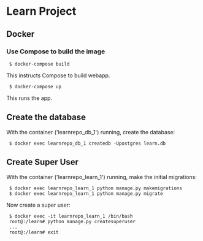 # Learn Project

## Docker 

### Use Compose to build the image
```
 $ docker-compose build
```
This instructs Compose to build webapp. 

```
 $ docker-compose up
```

This runs the app.

## Create the database 
With the container ('learnrepo_db_1') running, create the database:
``` 
 $ docker exec learnrepo_db_1 createdb -Upostgres learn.db        
```

## Create Super User
With the container ('learnrepo_learn_1') running, make the initial migrations: 

```
 $ docker exec learnrepo_learn_1 python manage.py makemigrations
 $ docker exec learnrepo_learn_1 python manage.py migrate 
```

Now create a super user:
```
 $ docker exec -it learnrepo_learn_1 /bin/bash    
 root@:/learn# python manage.py createsuperuser
 ...
 root@:/learn# exit
```

